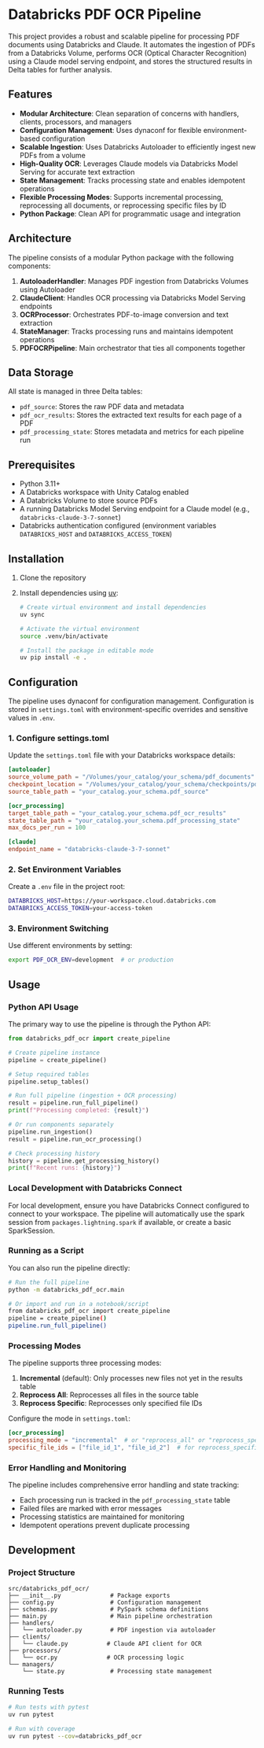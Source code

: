 # Databricks PDF OCR Pipeline

This project provides a robust and scalable pipeline for processing PDF documents using Databricks and Claude. It automates the ingestion of PDFs from a Databricks Volume, performs OCR (Optical Character Recognition) using a Claude model serving endpoint, and stores the structured results in Delta tables for further analysis.

## Features

- **Modular Architecture**: Clean separation of concerns with handlers, clients, processors, and managers
- **Configuration Management**: Uses dynaconf for flexible environment-based configuration
- **Scalable Ingestion**: Uses Databricks Autoloader to efficiently ingest new PDFs from a volume
- **High-Quality OCR**: Leverages Claude models via Databricks Model Serving for accurate text extraction
- **State Management**: Tracks processing state and enables idempotent operations
- **Flexible Processing Modes**: Supports incremental processing, reprocessing all documents, or reprocessing specific files by ID
- **Python Package**: Clean API for programmatic usage and integration

## Architecture

The pipeline consists of a modular Python package with the following components:

1. **AutoloaderHandler**: Manages PDF ingestion from Databricks Volumes using Autoloader
2. **ClaudeClient**: Handles OCR processing via Databricks Model Serving endpoints
3. **OCRProcessor**: Orchestrates PDF-to-image conversion and text extraction
4. **StateManager**: Tracks processing runs and maintains idempotent operations
5. **PDFOCRPipeline**: Main orchestrator that ties all components together

## Data Storage

All state is managed in three Delta tables:
- `pdf_source`: Stores the raw PDF data and metadata
- `pdf_ocr_results`: Stores the extracted text results for each page of a PDF
- `pdf_processing_state`: Stores metadata and metrics for each pipeline run

## Prerequisites

- Python 3.11+
- A Databricks workspace with Unity Catalog enabled
- A Databricks Volume to store source PDFs
- A running Databricks Model Serving endpoint for a Claude model (e.g., `databricks-claude-3-7-sonnet`)
- Databricks authentication configured (environment variables `DATABRICKS_HOST` and `DATABRICKS_ACCESS_TOKEN`)

## Installation

1. Clone the repository
2. Install dependencies using [uv](https://github.com/astral-sh/uv):

   ```bash
   # Create virtual environment and install dependencies
   uv sync
   
   # Activate the virtual environment
   source .venv/bin/activate
   
   # Install the package in editable mode
   uv pip install -e .
   ```

## Configuration

The pipeline uses dynaconf for configuration management. Configuration is stored in `settings.toml` with environment-specific overrides and sensitive values in `.env`.

### 1. Configure settings.toml

Update the `settings.toml` file with your Databricks workspace details:

```toml
[autoloader]
source_volume_path = "/Volumes/your_catalog/your_schema/pdf_documents"
checkpoint_location = "/Volumes/your_catalog/your_schema/checkpoints/pdf_ingestion"
source_table_path = "your_catalog.your_schema.pdf_source"

[ocr_processing]
target_table_path = "your_catalog.your_schema.pdf_ocr_results"
state_table_path = "your_catalog.your_schema.pdf_processing_state"
max_docs_per_run = 100

[claude]
endpoint_name = "databricks-claude-3-7-sonnet"
```

### 2. Set Environment Variables

Create a `.env` file in the project root:

```bash
DATABRICKS_HOST=https://your-workspace.cloud.databricks.com
DATABRICKS_ACCESS_TOKEN=your-access-token
```

### 3. Environment Switching

Use different environments by setting:

```bash
export PDF_OCR_ENV=development  # or production
```

## Usage

### Python API Usage

The primary way to use the pipeline is through the Python API:

```python
from databricks_pdf_ocr import create_pipeline

# Create pipeline instance
pipeline = create_pipeline()

# Setup required tables
pipeline.setup_tables()

# Run full pipeline (ingestion + OCR processing)
result = pipeline.run_full_pipeline()
print(f"Processing completed: {result}")

# Or run components separately
pipeline.run_ingestion()
result = pipeline.run_ocr_processing()

# Check processing history
history = pipeline.get_processing_history()
print(f"Recent runs: {history}")
```

### Local Development with Databricks Connect

For local development, ensure you have Databricks Connect configured to connect to your workspace. The pipeline will automatically use the spark session from `packages.lightning.spark` if available, or create a basic SparkSession.

### Running as a Script

You can also run the pipeline directly:

```bash
# Run the full pipeline
python -m databricks_pdf_ocr.main

# Or import and run in a notebook/script
from databricks_pdf_ocr import create_pipeline
pipeline = create_pipeline()
pipeline.run_full_pipeline()
```

### Processing Modes

The pipeline supports three processing modes:

1. **Incremental** (default): Only processes new files not yet in the results table
2. **Reprocess All**: Reprocesses all files in the source table
3. **Reprocess Specific**: Reprocesses only specified file IDs

Configure the mode in `settings.toml`:

```toml
[ocr_processing]
processing_mode = "incremental"  # or "reprocess_all" or "reprocess_specific"
specific_file_ids = ["file_id_1", "file_id_2"]  # for reprocess_specific mode
```

### Error Handling and Monitoring

The pipeline includes comprehensive error handling and state tracking:

- Each processing run is tracked in the `pdf_processing_state` table
- Failed files are marked with error messages
- Processing statistics are maintained for monitoring
- Idempotent operations prevent duplicate processing

## Development

### Project Structure

```
src/databricks_pdf_ocr/
├── __init__.py              # Package exports
├── config.py                # Configuration management
├── schemas.py               # PySpark schema definitions
├── main.py                  # Main pipeline orchestration
├── handlers/
│   └── autoloader.py        # PDF ingestion via autoloader
├── clients/
│   └── claude.py           # Claude API client for OCR
├── processors/
│   └── ocr.py              # OCR processing logic
└── managers/
    └── state.py             # Processing state management
```

### Running Tests

```bash
# Run tests with pytest
uv run pytest

# Run with coverage
uv run pytest --cov=databricks_pdf_ocr
```
